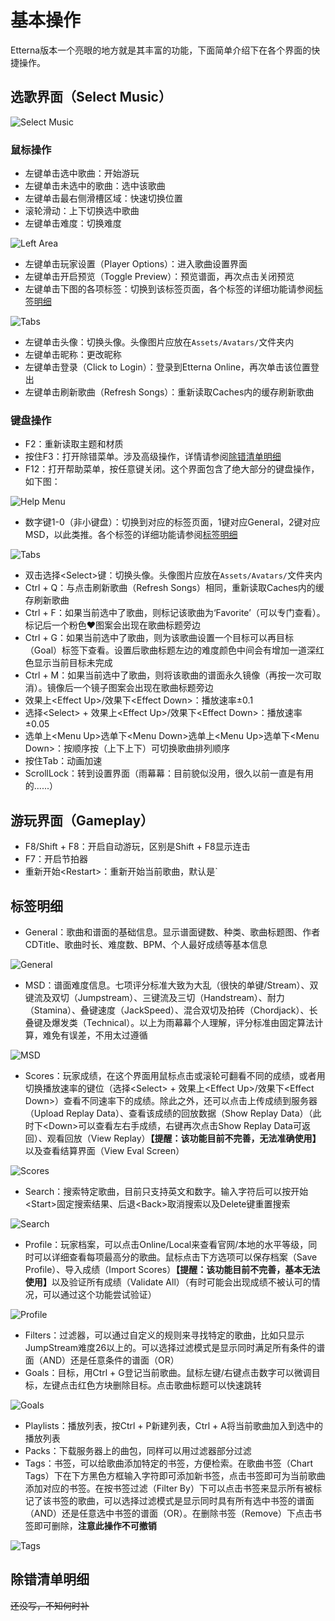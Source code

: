 # 基本操作

Etterna版本一个亮眼的地方就是其丰富的功能，下面简单介绍下在各个界面的快捷操作。

## 选歌界面（Select Music）

<img :src="$withBase('/zhs/ScreenSelectMusic.png')" alt="Select Music">

### 鼠标操作

* 左键单击选中歌曲：开始游玩
* 左键单击未选中的歌曲：选中该歌曲
* 左键单击最右侧滑槽区域：快速切换位置
* 滚轮滑动：上下切换选中歌曲
* 左键单击难度：切换难度

<img :src="$withBase('/zhs/ScreenSelectMusic-LeftArea.png')" alt="Left Area">

+ 左键单击玩家设置（Player Options）：进入歌曲设置界面
+ 左键单击开启预览（Toggle Preview）：预览谱面，再次点击关闭预览
+ 左键单击下图的各项标签：切换到该标签页面，各个标签的详细功能请参阅[标签明细](#标签明细)
<img :src="$withBase('/zhs/ScreenSelectMusic-Tabs.png')" alt="Tabs">

* 左键单击头像：切换头像。头像图片应放在`Assets/Avatars/`文件夹内
* 左键单击昵称：更改昵称
* 左键单击登录（Click to Login）：登录到Etterna Online，再次单击该位置登出
* 左键单击刷新歌曲（Refresh Songs）：重新读取Caches内的缓存刷新歌曲

### 键盘操作

* F2：重新读取主题和材质
* 按住F3：打开除错菜单。涉及高级操作，详情请参阅[除错清单明细](#除错清单明细)
* F12：打开帮助菜单，按任意键关闭。这个界面包含了绝大部分的键盘操作，如下图：
<img :src="$withBase('/zhs/ScreenSelectMusic-HelpMenu.png')" alt="Help Menu">

* 数字键1-0（非小键盘）：切换到对应的标签页面，1键对应General，2键对应MSD，以此类推。各个标签的详细功能请参阅[标签明细](#标签明细)
<img :src="$withBase('/zhs/ScreenSelectMusic-Tabs.png')" alt="Tabs">

+ 双击选择&lt;Select&gt;键：切换头像。头像图片应放在`Assets/Avatars/`文件夹内
+ Ctrl + Q：与点击刷新歌曲（Refresh Songs）相同，重新读取Caches内的缓存刷新歌曲
+ Ctrl + F：如果当前选中了歌曲，则标记该歌曲为‘Favorite’（可以专门查看）。标记后一个粉色&hearts;图案会出现在歌曲标题旁边
+ Ctrl + G：如果当前选中了歌曲，则为该歌曲设置一个目标可以再目标（Goal）标签下查看。设置后歌曲标题左边的难度颜色中间会有增加一道深红色显示当前目标未完成
+ Ctrl + M：如果当前选中了歌曲，则将该歌曲的谱面永久镜像（再按一次可取消）。镜像后一个镜子图案会出现在歌曲标题旁边
+ 效果上&lt;Effect Up&gt;/效果下&lt;Effect Down&gt;：播放速率&plusmn;0.1
+ 选择&lt;Select&gt; + 效果上&lt;Effect Up&gt;/效果下&lt;Effect Down&gt;：播放速率&plusmn;0.05
+ 选单上&lt;Menu Up&gt;选单下&lt;Menu Down&gt;选单上&lt;Menu Up&gt;选单下&lt;Menu Down&gt;：按顺序按（上下上下）可切换歌曲排列顺序
+ 按住Tab：动画加速
+ ScrollLock：转到设置界面（雨幕幕：目前貌似没用，很久以前一直是有用的......）

## 游玩界面（Gameplay）

* F8/Shift + F8：开启自动游玩，区别是Shift + F8显示连击
* F7：开启节拍器
* 重新开始&lt;Restart&gt;：重新开始当前歌曲，默认是`

## 标签明细

* General：歌曲和谱面的基础信息。显示谱面键数、种类、歌曲标题图、作者CDTitle、歌曲时长、难度数、BPM、个人最好成绩等基本信息
<img :src="$withBase('/zhs/ScreenSelectMusic-General.png')" alt="General">

+ MSD：谱面难度信息。七项评分标准大致为大乱（很快的单键/Stream）、双键流及双切（Jumpstream）、三键流及三切（Handstream）、耐力（Stamina）、叠键速度（JackSpeed）、混合双切及拍砖（Chordjack）、长叠键及爆发类（Technical）。以上为雨幕幕个人理解，评分标准由固定算法计算，难免有误差，不用太过遵循
<img :src="$withBase('/zhs/ScreenSelectMusic-MSD.png')" alt="MSD">

* Scores：玩家成绩，在这个界面用鼠标点击或滚轮可翻看不同的成绩，或者用切换播放速率的键位（选择&lt;Select&gt; + 效果上&lt;Effect Up&gt;/效果下&lt;Effect Down&gt;）查看不同速率下的成绩。除此之外，还可以点击上传成绩到服务器（Upload Replay Data）、查看该成绩的回放数据（Show Replay Data）（此时下&lt;Down&gt;可以查看左右手成绩，右键再次点击Show Replay Data可返回）、观看回放（View Replay）<b>【提醒：该功能目前不完善，无法准确使用】</b>以及查看结算界面（View Eval Screen）
<img :src="$withBase('/zhs/ScreenSelectMusic-Scores.png')" alt="Scores">

+ Search：搜索特定歌曲，目前只支持英文和数字。输入字符后可以按开始&lt;Start&gt;固定搜索结果、后退&lt;Back&gt;取消搜索以及Delete键重置搜索
<img :src="$withBase('/zhs/ScreenSelectMusic-Search.png')" alt="Search">

* Profile：玩家档案，可以点击Online/Local来查看官网/本地的水平等级，同时可以详细查看每项最高分的歌曲。鼠标点击下方选项可以保存档案（Save Profile）、导入成绩（Import Scores）<b>【提醒：该功能目前不完善，基本无法使用】</b>以及验证所有成绩（Validate All）（有时可能会出现成绩不被认可的情况，可以通过这个功能尝试验证）
<img :src="$withBase('/zhs/ScreenSelectMusic-Profile.png')" alt="Profile">

+ Filters：过滤器，可以通过自定义的规则来寻找特定的歌曲，比如只显示JumpStream难度26以上的。可以选择过滤模式是显示同时满足所有条件的谱面（AND）还是任意条件的谱面（OR）
+ Goals：目标，用Ctrl + G登记当前歌曲。鼠标左键/右键点击数字可以微调目标，左键点击红色方块删除目标。点击歌曲标题可以快速跳转
<img :src="$withBase('/zhs/ScreenSelectMusic-Goals.png')" alt="Goals">

* Playlists：播放列表，按Ctrl + P新建列表，Ctrl + A将当前歌曲加入到选中的播放列表
* Packs：下载服务器上的曲包，同样可以用过滤器部分过滤
* Tags：书签，可以给歌曲添加特定的书签，方便检索。在歌曲书签（Chart Tags）下在下方黑色方框输入字符即可添加新书签，点击书签即可为当前歌曲添加对应的书签。在按书签过滤（Filter By）下可以点击书签来显示所有被标记了该书签的歌曲，可以选择过滤模式是显示同时具有所有选中书签的谱面（AND）还是任意选中书签的谱面（OR）。在删除书签（Remove）下点击书签即可删除，<b>注意此操作不可撤销</b>
<img :src="$withBase('/zhs/ScreenSelectMusic-Tags.png')" alt="Tags">

## 除错清单明细

~~还没写，不知何时补~~
